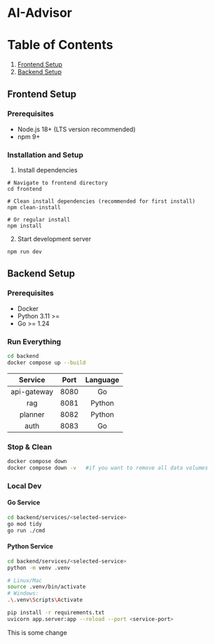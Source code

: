 # AI-Advisor

# Table of Contents
1. [Frontend Setup](#frontend-setup)
2. [Backend Setup](#backend-setup)

## Frontend Setup
### Prerequisites
- Node.js 18+ (LTS version recommended)
- npm 9+
### Installation and Setup
1. Install dependencies
```
# Navigate to frontend directory
cd frontend

# Clean install dependencies (recommended for first install)
npm clean-install

# Or regular install
npm install
```
2. Start development server
```
npm run dev
```

## Backend Setup
### Prerequisites
- Docker
- Python 3.11 >=
- Go >= 1.24

### Run Everything
```bash
cd backend
docker compose up --build
```

| **Service** | **Port** | **Language** |
|:-----------:|:--------:|:------------:|
| api-gateway |   8080   |      Go      |
|     rag     |   8081   |    Python    |
|   planner   |   8082   |    Python    |
|     auth    |   8083   |      Go      |

### Stop & Clean
```bash
docker compose down
docker compose down -v   #if you want to remove all data volumes
```
### Local Dev
#### Go Service
```bash
cd backend/services/<selected-service>
go mod tidy
go run ./cmd
```

#### Python Service
```bash
cd backend/services/<selected-service>
python -m venv .venv

# Linux/Mac
source .venv/bin/activate 
# Windows: 
.\.venv\Scripts\Activate

pip install -r requirements.txt
uvicorn app.server:app --reload --port <service-port>
```

This is some change